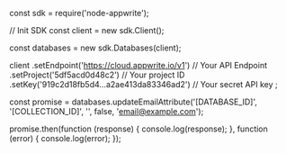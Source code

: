 const sdk = require('node-appwrite');

// Init SDK
const client = new sdk.Client();

const databases = new sdk.Databases(client);

client
    .setEndpoint('https://cloud.appwrite.io/v1') // Your API Endpoint
    .setProject('5df5acd0d48c2') // Your project ID
    .setKey('919c2d18fb5d4...a2ae413da83346ad2') // Your secret API key
;

const promise = databases.updateEmailAttribute('[DATABASE_ID]', '[COLLECTION_ID]', '', false, 'email@example.com');

promise.then(function (response) {
    console.log(response);
}, function (error) {
    console.log(error);
});